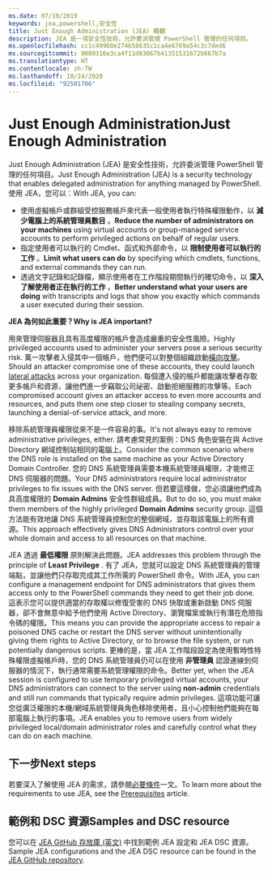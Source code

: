 ```yaml
---
ms.date: 07/10/2019
keywords: jea,powershell,安全性
title: Just Enough Administration (JEA) 概觀
description: JEA 是一項安全性技術，允許委派管理 PowerShell 管理的任何項目。
ms.openlocfilehash: cc1c49960e274b58635c1ca4e6769a54c3c7ded6
ms.sourcegitcommit: 9080316e3ca4f11d83067b41351531672b667b7a
ms.translationtype: HT
ms.contentlocale: zh-TW
ms.lasthandoff: 10/24/2020
ms.locfileid: "92501706"
---
```

# <a name="just-enough-administration"></a><span data-ttu-id="8e5b2-104">Just Enough Administration</span><span class="sxs-lookup"><span data-stu-id="8e5b2-104">Just Enough Administration</span></span>

<span data-ttu-id="8e5b2-105">Just Enough Administration (JEA) 是安全性技術，允許委派管理 PowerShell 管理的任何項目。</span><span class="sxs-lookup"><span data-stu-id="8e5b2-105">Just Enough Administration (JEA) is a security technology that enables delegated administration for anything managed by PowerShell.</span></span> <span data-ttu-id="8e5b2-106">使用 JEA，您可以︰</span><span class="sxs-lookup"><span data-stu-id="8e5b2-106">With JEA, you can:</span></span>

- <span data-ttu-id="8e5b2-107">使用虛擬帳戶或群組受控服務帳戶來代表一般使用者執行特殊權限動作，以 **減少電腦上的系統管理員數目** 。</span><span class="sxs-lookup"><span data-stu-id="8e5b2-107">**Reduce the number of administrators on your machines** using virtual accounts or group-managed service accounts to perform privileged actions on behalf of regular users.</span></span>
- <span data-ttu-id="8e5b2-108">指定使用者可以執行的 Cmdlet、函式和外部命令，以 **限制使用者可以執行的工作** 。</span><span class="sxs-lookup"><span data-stu-id="8e5b2-108">**Limit what users can do** by specifying which cmdlets, functions, and external commands they can run.</span></span>
- <span data-ttu-id="8e5b2-109">透過文字記錄和記錄檔，顯示使用者在工作階段期間執行的確切命令，以 **深入了解使用者正在執行的工作** 。</span><span class="sxs-lookup"><span data-stu-id="8e5b2-109">**Better understand what your users are doing** with transcripts and logs that show you exactly which commands a user executed during their session.</span></span>

<span data-ttu-id="8e5b2-110">**JEA 為何如此重要？**</span><span class="sxs-lookup"><span data-stu-id="8e5b2-110">**Why is JEA important?**</span></span>

<span data-ttu-id="8e5b2-111">用來管理伺服器且具有高度權限的帳戶會造成嚴重的安全性風險。</span><span class="sxs-lookup"><span data-stu-id="8e5b2-111">Highly privileged accounts used to administer your servers pose a serious security risk.</span></span> <span data-ttu-id="8e5b2-112">萬一攻擊者入侵其中一個帳戶，他們便可以對整個組織啟動[橫向攻擊](https://aka.ms/pth)。</span><span class="sxs-lookup"><span data-stu-id="8e5b2-112">Should an attacker compromise one of these accounts, they could launch [lateral attacks](https://aka.ms/pth) across your organization.</span></span> <span data-ttu-id="8e5b2-113">每個遭入侵的帳戶都能讓攻擊者存取更多帳戶和資源，讓他們進一步竊取公司祕密、啟動拒絕服務的攻擊等。</span><span class="sxs-lookup"><span data-stu-id="8e5b2-113">Each compromised account gives an attacker access to even more accounts and resources, and puts them one step closer to stealing company secrets, launching a denial-of-service attack, and more.</span></span>

<span data-ttu-id="8e5b2-114">移除系統管理員權限從來不是一件容易的事。</span><span class="sxs-lookup"><span data-stu-id="8e5b2-114">It's not always easy to remove administrative privileges, either.</span></span> <span data-ttu-id="8e5b2-115">請考慮常見的案例：DNS 角色安裝在與 Active Directory 網域控制站相同的電腦上。</span><span class="sxs-lookup"><span data-stu-id="8e5b2-115">Consider the common scenario where the DNS role is installed on the same machine as your Active Directory Domain Controller.</span></span> <span data-ttu-id="8e5b2-116">您的 DNS 系統管理員需要本機系統管理員權限，才能修正 DNS 伺服器的問題。</span><span class="sxs-lookup"><span data-stu-id="8e5b2-116">Your DNS administrators require local administrator privileges to fix issues with the DNS server.</span></span> <span data-ttu-id="8e5b2-117">但若要這樣做，您必須讓他們成為具高度權限的 **Domain Admins** 安全性群組成員。</span><span class="sxs-lookup"><span data-stu-id="8e5b2-117">But to do so, you must make them members of the highly privileged **Domain Admins** security group.</span></span> <span data-ttu-id="8e5b2-118">這個方法能有效地讓 DNS 系統管理員控制您的整個網域，並存取該電腦上的所有資源。</span><span class="sxs-lookup"><span data-stu-id="8e5b2-118">This approach effectively gives DNS Administrators control over your whole domain and access to all resources on that machine.</span></span>

<span data-ttu-id="8e5b2-119">JEA 透過 **最低權限** 原則解決此問題。</span><span class="sxs-lookup"><span data-stu-id="8e5b2-119">JEA addresses this problem through the principle of **Least Privilege** .</span></span> <span data-ttu-id="8e5b2-120">有了 JEA，您就可以設定 DNS 系統管理員的管理端點，並讓他們只存取完成其工作所需的 PowerShell 命令。</span><span class="sxs-lookup"><span data-stu-id="8e5b2-120">With JEA, you can configure a management endpoint for DNS administrators that gives them access only to the PowerShell commands they need to get their job done.</span></span> <span data-ttu-id="8e5b2-121">這表示您可以提供適當的存取權以修復受害的 DNS 快取或重新啟動 DNS 伺服器，卻不會無意中給予他們使用 Active Directory、瀏覽檔案或執行有潛在危險指令碼的權限。</span><span class="sxs-lookup"><span data-stu-id="8e5b2-121">This means you can provide the appropriate access to repair a poisoned DNS cache or restart the DNS server without unintentionally giving them rights to Active Directory, or to browse the file system, or run potentially dangerous scripts.</span></span> <span data-ttu-id="8e5b2-122">更棒的是，當 JEA 工作階段設定為使用暫時性特殊權限虛擬帳戶時，您的 DNS 系統管理員仍可以在使用 **非管理員** 認證連線到伺服器的情況下，執行通常需要系統管理權限的命令。</span><span class="sxs-lookup"><span data-stu-id="8e5b2-122">Better yet, when the JEA session is configured to use temporary privileged virtual accounts, your DNS administrators can connect to the server using **non-admin** credentials and still run commands that typically require admin privileges.</span></span> <span data-ttu-id="8e5b2-123">這項功能可讓您從廣泛權限的本機/網域系統管理員角色移除使用者，且小心控制他們能夠在每部電腦上執行的事項。</span><span class="sxs-lookup"><span data-stu-id="8e5b2-123">JEA enables you to remove users from widely privileged local/domain administrator roles and carefully control what they can do on each machine.</span></span>

## <a name="next-steps"></a><span data-ttu-id="8e5b2-124">下一步</span><span class="sxs-lookup"><span data-stu-id="8e5b2-124">Next steps</span></span>

<span data-ttu-id="8e5b2-125">若要深入了解使用 JEA 的需求，請參閱[必要條件](prerequisites.md)一文。</span><span class="sxs-lookup"><span data-stu-id="8e5b2-125">To learn more about the requirements to use JEA, see the [Prerequisites](prerequisites.md) article.</span></span>

## <a name="samples-and-dsc-resource"></a><span data-ttu-id="8e5b2-126">範例和 DSC 資源</span><span class="sxs-lookup"><span data-stu-id="8e5b2-126">Samples and DSC resource</span></span>

<span data-ttu-id="8e5b2-127">您可以在 [JEA GitHub 存放庫 (英文)](https://github.com/PowerShell/JEA) 中找到範例 JEA 設定和 JEA DSC 資源。</span><span class="sxs-lookup"><span data-stu-id="8e5b2-127">Sample JEA configurations and the JEA DSC resource can be found in the [JEA GitHub repository](https://github.com/PowerShell/JEA).</span></span>
